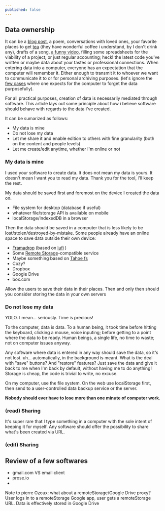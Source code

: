```yaml
---
published: false
---
```

## Data ownership

It can be a [blog post](https://github.com/DavidBruant/writings/blob/gh-pages/_posts/2016-12-18-building-software-for-data-ownership.md), a poem, conversations with loved ones, your favorite places to get [tea](http://verdenero.fr/) (they have wonderful coffee i understand, by I don't drink any), drafts of a song, [a funny video](https://www.youtube.com/watch?v=vIV6MU4Yqek), filling some spreadsheets for the viability of a project, or just regular accounting; heck! the latest code you've written or maybe data about your tastes or professional connections.
When entering data into a computer, everyone has an expectation that the computer will remember it. Either enough to transmit it to whoever we want to communicate it to or for personal archiving purposes. (let's ignore the [few cases](https://whispersystems.org/blog/disappearing-messages/) where one expects for the computer to forget the data purposefully).

For all practical purposes, creation of data is necessarily mediated through software. This article lays out some principle about how i believe software should behave with regards to the data i've created.

It can be sumarized as follows:
* My data is mine
* Do not lose my data
* Let me share it and enable edition to others with fine granularity (both on the content and people levels)
* Let me create/edit anytime, whether I'm online or not


### My data is mine

I used your software to create data. It does not mean my data is yours. It doesn't mean I want you to read my data. Thank you for the tool, I'll keep the rest.

My data should be saved first and foremost on the device I created the data on.
* File system for desktop (database if useful)
* whatever file/storage API is available on mobile
* localStorage/IndexedDB in a browser

Then the data should be saved in a computer that is less likely to be lost/stolen/destroyed-by-mistake. Some people already have an online space to save data outside their own device:
* [Framadrop](https://framadrop.org/) (based on [lufi](https://framagit.org/luc/lufi) )
* Some [Remote Storage](https://remotestorage.io/)-compatible service
* Maybe something based on [Tahoe fs](https://tahoe-lafs.org/trac/tahoe-lafs)
* Cozy?
* Dropbox
* Google Drive
* box.com

Allow the users to save their data in their places. Then and only then should you consider storing the data in your own servers 




### Do not lose my data

YOLO. I mean... seriously. Time is precious!

To the computer, data is data. To a human being, it took time before hitting the keyboard, clicking a mouse, voice inputing; before getting to a point where the data to be ready. Human beings, a single life, no time to waste; not on computer issues anyway.

Any software where data is entered in any way should save the data, so it's not lost. uh... automatically, in the background is meant. What is the deal with "save" buttons? And "restore" features? Just save the data and give it back to me when I'm back by default, without having me to do anything! Storage is cheap, the code is trivial to write, no excuse.

On my computer, use the file system. On the web use localStorage first, then send to a user-controlled data backup service or the server.

**Nobody should ever have to lose more than one minute of computer work.** 


### (read) Sharing

It's super rare that I type something in a computer with the sole intent of keeping it for myself. Any software should offer the possibility to share what's been created via URL.


### (edit) Sharing



## Review of a few softwares

* gmail.com VS email client
* prose.io
* 






Note to pierre Ozoux: what about a remoteStorage/Google Drive proxy?
User logs in to a remoteStorage Google app, user gets a remoteStorage URL. Data is effectively stored in Google Drive
